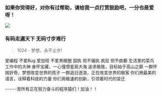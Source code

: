 ### 如果你觉得好，对你有过帮助，请给我一点打赏鼓励吧，一分也是爱呀！
![](http://7xss53.com1.z0.glb.clouddn.com/markdown/vittx.jpg)

### 有码走遍天下 无码寸步难行
> 1024 - 梦想，永不止步!

爱编程 不爱Bug
爱加班 不爱黑眼圈
固执 但不偏执
疯狂 但不疯癫
生活里的菜鸟
工作中的大神
身怀宝藏，一心憧憬星辰大海
追求极致，目标始于高山之巅
一群怀揣好奇，梦想改变世界的孩子
一群追日逐浪，正在改变世界的极客
你们用最美的语言，诠释着科技的力量
你们用极速的创新，引领着时代的变迁

------至所有正在努力奋斗的程序猿们！加油！！